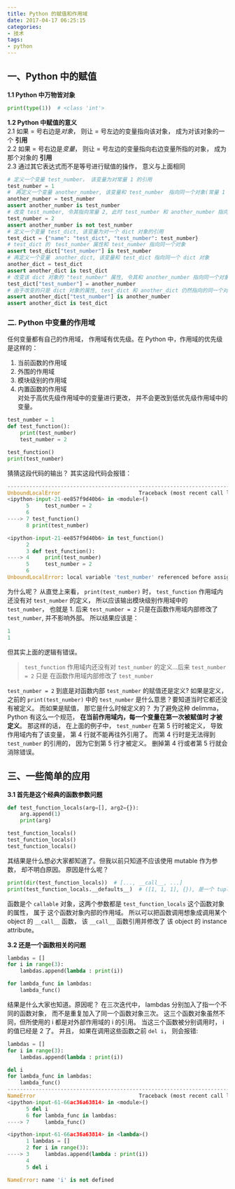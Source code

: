 ```yaml
---
title: Python 的赋值和作用域
date: 2017-04-17 06:25:15
categories:
- 技术
tags:
- python
---
```


## 一、Python 中的赋值
**1.1 Python 中万物皆对象**  
```python
print(type(1))  # <class 'int'>
```

**1.2 Python 中赋值的意义**   
2.1 如果 = 号右边是*对象*， 则让 = 号左边的变量指向该对象， 成为对该对象的一个 **引用**  
2.2 如果 = 号右边是*变量*， 则让 = 号左边的变量指向右边变量所指的对象， 成为那个对象的 **引用**  
2.3 通过其它表达式而不是等号进行赋值的操作， 意义与上面相同
<!-- more -->
```python
# 定义一个变量 test_number， 该变量为对常量 1 的引用
test_number = 1
#　再定义一个变量 another_number, 该变量和 test_number　指向同一个对象(常量 1 )
another_number = test_number
assert another_number is test_number
# 改变 test_number, 令其指向常量 2, 此时 test_number 和 another_number 指向不同的变量
test_number = 2
assert another_number is not test_number
# 定义一个变量 test_dict, 该变量为对一个 dict 对象的引用
test_dict = {"name": "test_dict", "test_number": test_number}
# test_dict 的　test_number 属性和 test_number 指向同一个对象
assert test_dict["test_number"] is test_number
# 再定义一个变量　another_dict, 该变量和 test_dict 指向同一个 dict 对象
another_dict = test_dict
assert another_dict is test_dict
# 改变该 dict 对象的 "test_number" 属性, 令其和 another_number 指向同一个对象(常量１)
test_dict["test_number"] = another_number
# 由于改变的只是 dict 对象的属性, test_dict 和 another_dict 仍然指向的同一个对象
assert another_dict["test_number"] is another_number
assert another_dict is test_dict
```

### 二. Python 中变量的作用域
任何变量都有自己的作用域， 作用域有优先级。在 Python 中，作用域的优先级是这样的：  
1. 当前函数的作用域  
2. 外围的作用域  
3. 模块级别的作用域  
4. 内置函数的作用域  
对处于高优先级作用域中的变量进行更改， 并不会更改到低优先级作用域中的变量。
```python
test_number = 1
def test_function():
    print(test_number)
    test_number = 2

test_function()
print(test_number)
```

猜猜这段代码的输出？
其实这段代码会报错：

```python
---------------------------------------------------------------------------
UnboundLocalError                         Traceback (most recent call last)
<ipython-input-21-ee857f9d40b6> in <module>()
      5     test_number = 2
      6
----> 7 test_function()
      8 print(test_number)

<ipython-input-21-ee857f9d40b6> in test_function()
      2
      3 def test_function():
----> 4     print(test_number)
      5     test_number = 2
      6
UnboundLocalError: local variable 'test_number' referenced before assignment
```

为什么呢？
从直觉上来看， `print(test_number)` 时， `test_function` 作用域内还没有对 `test_number`
的定义， 所以应该输出模块级别作用域中的 `test_number`， 也就是 1. 后来 `test_number = 2`
只是在函数作用域内部修改了 `test_number`, 并不影响外部。 所以结果应该是：
```python
1
1
```

但其实上面的逻辑有错误。
>`test_function` 作用域内还没有对 `test_number` 的定义...后来 `test_number = 2` 只是
在函数作用域内部修改了 `test_number`  

`test_number = 2` 到底是对函数内部 `test_number` 的赋值还是定义? 如果是定义， 之前的
`print(test_number)` 中的 `test_number` 是什么意思？要知道当时它都还没有被定义。
而如果是赋值， 那它是什么时候定义的？
为了避免这种 delimma， Python 有这么一个规范， **在当前作用域内，每一个变量在第一次被赋值时
才被定义**。
那这样的话， 在上面的例子中， `test_number` 在第 5 行时被定义， 导致作用域内有了该变量，
第 4 行就不能再往外引用了。
而第 4 行时是无法得到 `test_number` 的引用的， 因为它到第 5 行才被定义。
删掉第 4 行或者第 5 行就会消除错误。

## 三、一些简单的应用
**3.1 首先是这个经典的函数参数问题**
```python
def test_function_locals(arg=[], arg2={}):
    arg.append(1)
    print(arg)

test_function_locals()
test_function_locals()
test_function_locals()

```
其结果是什么想必大家都知道了。但我以前只知道不应该使用 mutable 作为参数， 却不明白原因。
原因是什么呢？

```python
print(dir(test_function_locals))  # [..., __call__, ...]
print(test_function_locals.__defaults__)  # ([1, 1, 1], {}), 是一个 tuple
```

函数是个 `callable` 对象，这两个参数都是 `test_function_locals` 这个函数对象的属性， 属于
这个函数对象内部的作用域。
所以可以把函数调用想象成调用某个 object 的 `__call__` 函数， 该 `__call__` 函数引用并修改了
该 object 的 instance attribute。

**3.2 还是一个函数相关的问题**
```python
lambdas = []
for i in range(3):
    lambdas.append(lambda : print(i))

for lambda_func in lambdas:
    lambda_func()
```
结果是什么大家也知道。原因呢？
在三次迭代中， lambdas 分别加入了指一个不同的函数对象， 而不是重复加入了同一个函数对象三次。
这三个函数对象虽然不同，但所使用的 i 都是对外部作用域的 i 的引用。
当这三个函数被分别调用时， i 的值已经是 2 了。
并且， 如果在调用这些函数之前 `del i`， 则会报错:

```python
lambdas = []
for i in range(3):
    lambdas.append(lambda : print(i))

del i
for lambda_func in lambdas:
    lambda_func()
---------------------------------------------------------------------------
NameError                                 Traceback (most recent call last)
<ipython-input-61-66ac36a63814> in <module>()
      5 del i
      6 for lambda_func in lambdas:
----> 7     lambda_func()

<ipython-input-61-66ac36a63814> in <lambda>()
      1 lambdas = []
      2 for i in range(3):
----> 3     lambdas.append(lambda : print(i))
      4
      5 del i

NameError: name 'i' is not defined
```

